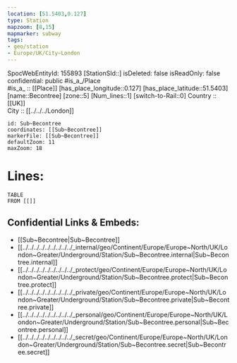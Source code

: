 ```yaml
---
location: [51.5403,0.127] 
type: Station 
mapzoom: [8,15] 
mapmarker: subway 
tags:
- geo/station
- Europe/UK/City~London
---
```

SpocWebEntityId: 155893
[StationSId::] 
isDeleted: false
isReadOnly: false
confidential: public
#is_a_/Place  
#is_a_ :: [[Place]] 
[has_place_longitude::0.127] 
[has_place_latitude::51.5403] 
[name::Becontree] 
[zone::5] 
[Num_lines::1] 
[switch-to-Rail::0] 
Country :: [[UK]]  
City :: [[../../../London]]  


```leaflet
id: Sub~Becontree
coordinates: [[Sub~Becontree]] 
markerFile: [[Sub~Becontree]] 
defaultZoom: 11 
maxZoom: 18
```


# Lines: 
```dataview
TABLE 
FROM [[]] 
```

## Confidential Links & Embeds: 
- [[Sub~Becontree|Sub~Becontree]] 
- [[../../../../../../../../../_internal/geo/Continent/Europe/Europe~North/UK/London~Greater/Underground/Station/Sub~Becontree.internal|Sub~Becontree.internal]] 
- [[../../../../../../../../../_protect/geo/Continent/Europe/Europe~North/UK/London~Greater/Underground/Station/Sub~Becontree.protect|Sub~Becontree.protect]] 
- [[../../../../../../../../../_private/geo/Continent/Europe/Europe~North/UK/London~Greater/Underground/Station/Sub~Becontree.private|Sub~Becontree.private]] 
- [[../../../../../../../../../_personal/geo/Continent/Europe/Europe~North/UK/London~Greater/Underground/Station/Sub~Becontree.personal|Sub~Becontree.personal]] 
- [[../../../../../../../../../_secret/geo/Continent/Europe/Europe~North/UK/London~Greater/Underground/Station/Sub~Becontree.secret|Sub~Becontree.secret]] 
